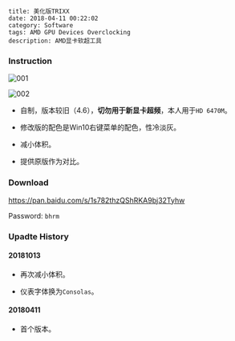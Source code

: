 ```
title: 美化版TRIXX
date: 2018-04-11 00:22:02
category: Software
tags: AMD GPU Devices Overclocking
description: AMD显卡软超工具
```

### Instruction

![001](/res/20180411-002202-001.webp)

![002](/res/20180411-002202-002.webp)

* 自制，版本较旧（4.6），**切勿用于新显卡超频**，本人用于`HD 6470M`。

* 修改版的配色是Win10右键菜单的配色，性冷淡灰。

* 减小体积。

* 提供原版作为对比。

### Download

<https://pan.baidu.com/s/1s782thzQShRKA9bj32Tyhw>

Password: `bhrm`

### Upadte History

#### 20181013

* 再次减小体积。

* 仪表字体换为`Consolas`。

#### 20180411

* 首个版本。
